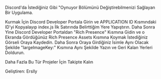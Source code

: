 Discord'da İstediğiniz Gibi "Oynuyor Bölümünü Değiştirebilmenizi Sağlayan Bir Uygulama.

Kurmak İçin Discord Developer Portala Girin ve APPLICATION ID Kısmındaki ID'yi Kopyalayıp index.js İlk Satırında Belirttiğim Yere Yapıştırın. Daha Sonra Yine Discord Developer Portaldan "Rich Presence" Kısmına Gidin ve o Ekranda Gördüğünüz Rich Presence Assets Kısmına Koymak İstediğiniz Görseli Oraya Kaydedin. Daha Sonra Oraya Girdiğiniz İsimle Aynı Olacak Şekilde "largeImageKey:" Kısmına Aynı Şekilde Yazın ve Geri Kalan Yerleri Doldurun.

Daha Fazla Bu Tür Projeler İçin Takipte Kalın

Geliştiren: Erslly
